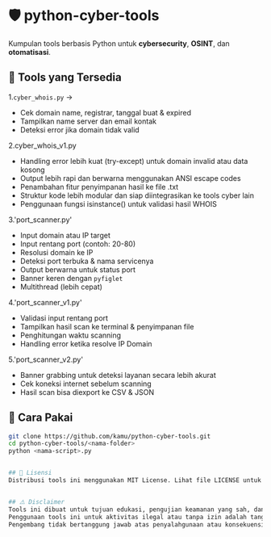 # 🛡️ python-cyber-tools

Kumpulan tools berbasis Python untuk **cybersecurity**, **OSINT**, dan **otomatisasi**.


## 📂 Tools yang Tersedia
1.`cyber_whois.py` → 
- Cek domain name, registrar, tanggal buat & expired
- Tampilkan name server dan email kontak
- Deteksi error jika domain tidak valid

2.cyber_whois_v1.py
- Handling error lebih kuat (try-except) untuk domain invalid atau data kosong
- Output lebih rapi dan berwarna menggunakan ANSI escape codes
- Penambahan fitur penyimpanan hasil ke file .txt
- Struktur kode lebih modular dan siap diintegrasikan ke tools cyber lain
- Penggunaan fungsi isinstance() untuk validasi hasil WHOIS

3.'port_scanner.py'
- Input domain atau IP target
- Input rentang port (contoh: 20-80)
- Resolusi domain ke IP
- Deteksi port terbuka & nama servicenya
- Output berwarna untuk status port
- Banner keren dengan `pyfiglet`
- Multithread (lebih cepat)

4.'port_scanner_v1.py'
- Validasi input rentang port
- Tampilkan hasil scan ke terminal & penyimpanan file
- Penghitungan waktu scanning
- Handling error ketika resolve IP Domain

5.'port_scanner_v2.py'
- Banner grabbing untuk deteksi layanan secara lebih akurat
- Cek koneksi internet sebelum scanning
- Hasil scan bisa diexport ke CSV & JSON

  

## 🚀 Cara Pakai
```bash
git clone https://github.com/kamu/python-cyber-tools.git
cd python-cyber-tools/<nama-folder>
python <nama-script>.py


## 📄 Lisensi
Distribusi tools ini menggunakan MIT License. Lihat file LICENSE untuk detail.


## ⚠️ Disclaimer
Tools ini dibuat untuk tujuan edukasi, pengujian keamanan yang sah, dan otomatisasi yang legal.  
Penggunaan tools ini untuk aktivitas ilegal atau tanpa izin adalah tanggung jawab pengguna.  
Pengembang tidak bertanggung jawab atas penyalahgunaan atau konsekuensi yang ditimbulkan.
